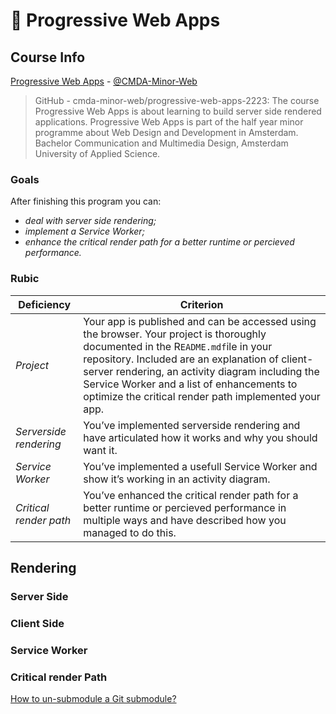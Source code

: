 # 📲 Progressive Web Apps
  
## Course Info
[Progressive Web Apps](https://github.com/cmda-minor-web/progressive-web-apps-2223) -  [@CMDA-Minor-Web](https://github.com/cmda-minor-web/) 

> GitHub - cmda-minor-web/progressive-web-apps-2223: The course Progressive Web Apps is about learning to build server side rendered applications. Progressive Web Apps is part of the half year minor programme about Web Design and Development in Amsterdam. Bachelor Communication and Multimedia Design, Amsterdam University of Applied Science.

### Goals

After finishing this program you can:

- *deal with server side rendering;*
- *implement a Service Worker;*
- *enhance the critical render path for a better runtime or percieved performance.*

### Rubic

| **Deficiency**         | **Criterion**                                                                                                                                                                                                                                                                                                                                 |
|------------------------|-----------------------------------------------------------------------------------------------------------------------------------------------------------------------------------------------------------------------------------------------------------------------------------------------------------------------------------------------|
| *Project*              | Your app is published and can be accessed using the browser. Your project is thoroughly documented in the R`EADME.mdf`ile in your repository. Included are an explanation of client- server rendering, an activity diagram including the Service Worker and a list of enhancements to optimize the critical render path implemented your app. |
| *Serverside rendering* | You’ve implemented serverside rendering and have articulated how it works and why you should want it.                                                                                                                                                                                                                                         |
| *Service Worker*       | You’ve implemented a usefull Service Worker and show it’s working in an activity diagram.                                                                                                                                                                                                                                                     |
| *Critical render path* | You’ve enhanced the critical render path for a better runtime or percieved performance in multiple ways and have described how you managed to do this.                                                                                                                                                                                        |

## Rendering

### Server Side

### Client Side

### Service Worker

### Critical render Path

[How to un-submodule a Git submodule?](https://stackoverflow.com/questions/1759587/how-to-un-submodule-a-git-submodule)

